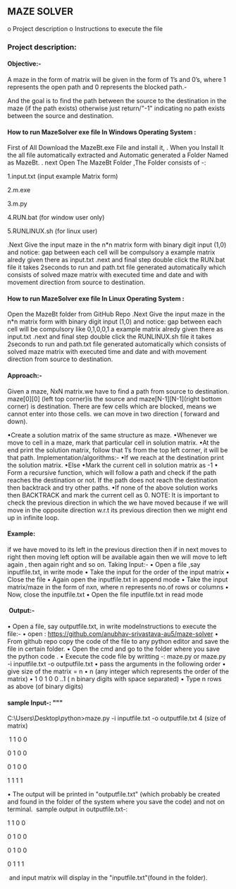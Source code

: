 ## MAZE SOLVER

o Project description
o Instructions to execute the file

### Project description:

#### ​Objective:-

A maze in the form of matrix will be given in the form of 1’s and 0’s, where 1 represents the open path and 0 represents the blocked path.​-

​And the goal is to find the path between the source to the destination in the maze (if the path exists) otherwise just return/"-1" indicating no path exists between the source and destination.​​

#### How to run MazeSolver exe file In Windows Operating System :

First of All Download the MazeBt.exe File and install it, . When you Install It the all file automatically extracted and Automatic generated a Folder Named as MazeBt. . next Open The MazeBt Folder ,The Folder consists of -:

1.input.txt (input example Matrix form)

2.m.exe

3.m.py

4.RUN.bat (for window user only)

5.RUNLINUX.sh (for linux user)

.Next Give the input maze in the n*n matrix form with binary digit input (1,0) and notice: gap between each cell will be compulsory a example matrix alredy given there as input.txt .next and final step double click the RUN.bat file it takes 2seconds to run and path.txt file generated automatically which consists of solved maze matrix with executed time and date and with movement direction from source to destination.

#### How to run MazeSolver exe file In Linux Operating System :

Open the MazeBt folder from GitHub Repo .Next Give the input maze in the n*n matrix form with binary digit input (1,0) and notice: gap between each cell will be compulsory like 0,1,0,0,1 a example matrix alredy given there as input.txt .next and final step double click the RUNLINUX.sh file it takes 2seconds to run and path.txt file generated automatically which consists of solved maze matrix with executed time and date and with movement direction from source to destination.

#### ​Approach:-

Given a maze, NxN matrix.we have to find a path from source to destination.​
maze[0][0] (left top corner)is the source and maze[N-1][N-1](right bottom corner) is destination.
There are few cells which are blocked, means we cannot enter into those cells. we can move in two direction ( forward and down).

•Create a solution matrix of the same structure as maze.
•Whenever we move to cell in a maze, mark that particular cell in solution matrix.
•At the end print the solution matrix, follow that 1’s from the top left corner, it will be that path.
Implementation/algorithms:-
​•If we reach at the destination
print the solution matrix.
•Else
•Mark the current cell in solution matrix as -1
• Form a recursive function, which will follow a path and check if the path reaches the destination or not. If the path does not reach the destination then backtrack and try other paths.
​•If none of the above solution works then BACKTRACK and mark the current cell as 0. NOTE: It is important to check the previous direction in which the we have moved because if we will move in the opposite direction w.r.t its previous direction then we might end up in infinite loop.

#### Example: 
if we have moved to its left in the previous direction then if in next moves to right then moving left option will be available again then we will move to left again , then again right and so on.​
Taking Input:-
• Open a file ,say inputfile.txt, in write mode • Take the input for the order of the input matrix • Close the file • Again open the inputfile.txt in append mode • Take the input matrix/maze in the form of nxn, where n represents no.of rows or columns • Now, close the inputfile.txt • Open the file inputfile.txt in read mode

#### ​ Output:-
• Open a file, say outputfile.txt, in write mode​Instructions to execute the file:-
• open : https://github.com/anubhav-srivastava-au5/maze-solver
• From github repo copy the code of the file to any python editor and save the file in certain folder.
• Open the cmd and go to the folder where you save the python code .
• Execute the code file by writting -: maze.py or maze.py -i inputfile.txt -o outputfile.txt
​• pass the arguments in the following order
​• give size of the matrix = n​
• n (any integer which represents the order of the matrix)
​• 1 0 1 0 0 ..1 ( n binary digits with space separated)
• Type n rows as above (of binary digits)

#### sample Input-: """

C:\Users\Desktop\python>maze.py -i inputfile.txt -o outputfile.txt
4 (size of matrix)

​ 1 1 0 0

0 1 0 0

0 1 0 0

1 1 1 1



​• The output will be printed in "outputfile.txt" (which probably be created and found in the folder of the system where you save the code) and not on terminal.
​ sample output in outputfile.txt-:

1 1 0 0

0 1 0 0

0 1 0 0

0 1 1 1

​​ and input matrix will display in the "inputfile.txt"(found in the folder).
